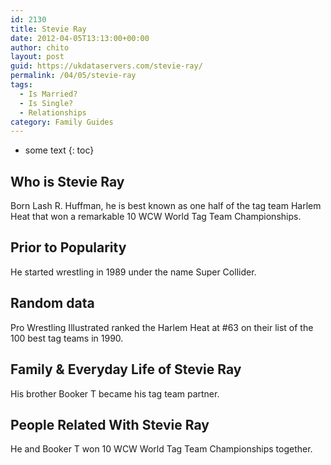 ```yaml
---
id: 2130
title: Stevie Ray
date: 2012-04-05T13:13:00+00:00
author: chito
layout: post
guid: https://ukdataservers.com/stevie-ray/
permalink: /04/05/stevie-ray
tags:
  - Is Married?
  - Is Single?
  - Relationships
category: Family Guides
---
```


* some text
{: toc}
          
          
## Who is  Stevie Ray
                  
                  
                  
Born Lash R. Huffman, he is best known as one half of the tag team Harlem Heat that won a remarkable 10 WCW World Tag Team Championships.
                  
                
                
                
## Prior to Popularity 
                  
                  
                  
He started wrestling in 1989 under the name Super Collider.
                  
                
                
                
## Random data 
                  
                  
                  
Pro Wrestling Illustrated ranked the Harlem Heat at #63 on their list of the 100 best tag teams in 1990.
                  
                
                
                
## Family & Everyday Life of Stevie Ray
                  
                  
                  
His brother Booker T became his tag team partner.
                  
                
                
                
## People Related With  Stevie Ray
                  
                  
                  
He and Booker T won 10 WCW World Tag Team Championships together.
                  
                
              
            
          
          
          
    
    
  
